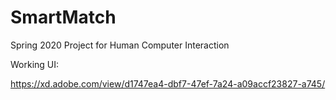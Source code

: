 # SmartMatch
Spring 2020 Project for Human Computer Interaction

Working UI:

https://xd.adobe.com/view/d1747ea4-dbf7-47ef-7a24-a09accf23827-a745/
